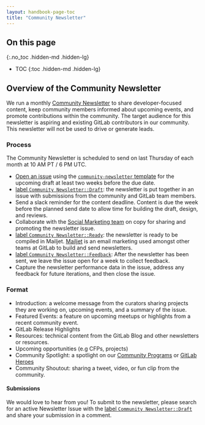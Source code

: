 ```yaml
---
layout: handbook-page-toc
title: "Community Newsletter"
---
```


## On this page
{:.no_toc .hidden-md .hidden-lg}

- TOC
{:toc .hidden-md .hidden-lg}

## Overview of the Community Newsletter

We run a monthly [Community Newsletter](/community/newsletter/) to share developer-focused content, keep community members informed about upcoming events, and promote contributions within the community. The target audience for this newsletter is aspiring and existing GitLab contributors in our community. This newsletter will not be used to drive or generate leads.

### Process

The Community Newsletter is scheduled to send on last Thursday of each month at 10 AM PT / 6 PM UTC. 
* [Open an issue](https://gitlab.com/gitlab-com/marketing/community-relations/dev-evangelism/meta/-/issues/new?issuable_template=community-newsletter) using the [`community-newsletter` template](https://gitlab.com/gitlab-com/marketing/community-relations/dev-evangelism/meta/-/blob/main/.gitlab/issue_templates/community-newsletter.md) for the upcoming draft at least two weeks before the due date.
* [label `Community Newsletter::Draft`](https://gitlab.com/gitlab-com/marketing/community-relations/dev-evangelism/meta/-/issues/?label_name%5B%5D=Community%20Newsletter::Draft): the newsletter is put together in an issue with submissions from the community and GitLab team members. 
* Send a slack reminder for the content deadline. Content is due the week before the planned send date to allow time for building the draft, design, and reviews.
* Collaborate with the [Social Marketing team](https://about.gitlab.com/handbook/marketing/integrated-marketing/digital-strategy/social-marketing/) on copy for sharing and promoting the newsletter issue.
* [label `Community Newsletter::Ready`](https://gitlab.com/gitlab-com/marketing/community-relations/dev-evangelism/meta/-/issues/?label_name%5B%5D=Community%20Newsletter::Ready): the newsletter is ready to be compiled in Mailjet. [Mailjet](https://www.mailjet.com/) is an email marketing used amongst other teams at GitLab to build and send newsletters.
* [label `Community Newsletter::Feedback`](https://gitlab.com/gitlab-com/marketing/community-relations/dev-evangelism/meta/-/issues/?label_name%5B%5D=Community%20Newsletter::Feedback): After the newsletter has been sent, we leave the issue open for a week to collect feedback.
* Capture the newsletter performance data in the issue, address any feedback for future iterations, and then close the issue. 

### Format

* Introduction: a welcome message from the curators sharing projects they are working on, upcoming events, and a summary of the issue. 
* Featured Events: a feature on upcoming meetups or highlights from a recent community event. 
* GitLab Release Highlights
* Resources: technical content from the GitLab Blog and other newsletters or resources.
* Upcoming opportunities (e.g CFPs, projects)
* Community Spotlight: a spotlight on our [Community Programs](https://about.gitlab.com/handbook/marketing/developer-relations/community-programs/) or [GitLab Heroes](https://about.gitlab.com/community/heroes/)
* Community Shoutout: sharing a tweet, video, or fun clip from the community.

#### Submissions 

We would love to hear from you! To submit to the newsletter, please search for an active Newsletter Issue with the [label `Community Newsletter::Draft`](https://gitlab.com/gitlab-com/marketing/community-relations/dev-evangelism/meta/-/issues/?label_name%5B%5D=Community%20Newsletter::Draft) and share your submission in a comment. 

